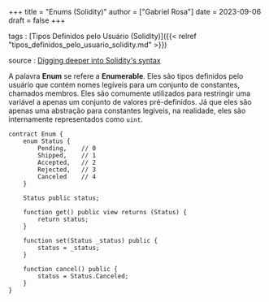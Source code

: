 +++
title = "Enums (Solidity)"
author = ["Gabriel Rosa"]
date = 2023-09-06
draft = false
+++

tags
: [Tipos Definidos pelo Usuário (Solidity)]({{< relref "tipos_definidos_pelo_usuario_solidity.md" >}})

source
: [Digging deeper into Solidity's syntax](https://learnweb3.io/degrees/ethereum-developer-degree/sophomore/digging-deeper-into-soliditys-syntax/#enums)

A palavra **Enum** se refere a **Enumerable**. Eles são tipos definidos pelo usuário que contém nomes legíveis para um conjunto de constantes, chamados membros. Eles são comumente utilizados para restringir uma variável a apenas um conjunto de valores pré-definidos. Já que eles são apenas uma abstração para constantes legíveis, na realidade, eles são internamente representados como `uint`.

```solidity
contract Enum {
    enum Status {
        Pending,    // 0
        Shipped,    // 1
        Accepted,   // 2
        Rejected,   // 3
        Canceled    // 4
    }

    Status public status;

    function get() public view returns (Status) {
        return status;
    }

    function set(Status _status) public {
        status = _status;
    }

    function cancel() public {
        status = Status.Canceled;
    }
}
```
